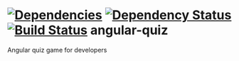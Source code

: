 [![Dependencies](http://img.shields.io/david/HichemBenChaaben/angular-quiz.svg?style=flat)](https://github.com/HichemBenChaaben/angular-quiz)
[![Dependency Status](https://david-dm.org/HichemBenChaaben/angular-quiz.svg)](https://github.com/HichemBenChaaben/angular-quiz)
[![Build Status](https://travis-ci.org/HichemBenChaaben/angular-quiz.svg?branch=master)](https://travis-ci.org/HichemBenChaaben/angular-quiz)
angular-quiz
============

Angular quiz game for developers
